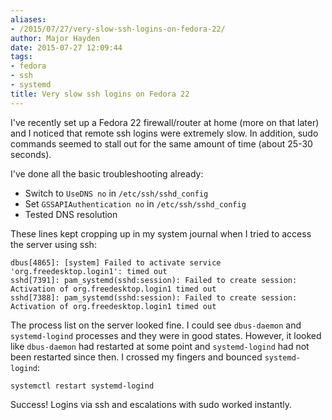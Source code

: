 ```yaml
---
aliases:
- /2015/07/27/very-slow-ssh-logins-on-fedora-22/
author: Major Hayden
date: 2015-07-27 12:09:44
tags:
- fedora
- ssh
- systemd
title: Very slow ssh logins on Fedora 22
---
```


I've recently set up a Fedora 22 firewall/router at home (more on that later) and I noticed that remote ssh logins were extremely slow. In addition, sudo commands seemed to stall out for the same amount of time (about 25-30 seconds).

I've done all the basic troubleshooting already:

  * Switch to `UseDNS no` in `/etc/ssh/sshd_config`
  * Set `GSSAPIAuthentication no` in `/etc/ssh/sshd_config`
  * Tested DNS resolution

These lines kept cropping up in my system journal when I tried to access the server using ssh:

```
dbus[4865]: [system] Failed to activate service 'org.freedesktop.login1': timed out
sshd[7391]: pam_systemd(sshd:session): Failed to create session: Activation of org.freedesktop.login1 timed out
sshd[7388]: pam_systemd(sshd:session): Failed to create session: Activation of org.freedesktop.login1 timed out
```


The process list on the server looked fine. I could see `dbus-daemon` and `systemd-logind` processes and they were in good states. However, it looked like `dbus-daemon` had restarted at some point and `systemd-logind` had not been restarted since then. I crossed my fingers and bounced `systemd-logind`:

```
systemctl restart systemd-logind
```


Success! Logins via ssh and escalations with sudo worked instantly.